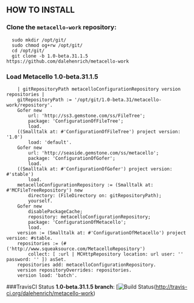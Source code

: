## HOW TO INSTALL

### Clone the `metacello-work` repository:
```shell
  sudo mkdir /opt/git/
  sudo chmod og+rw /opt/git/
  cd /opt/git/
  git clone -b 1.0-beta.31.1.5 https://github.com/dalehenrich/metacello-work
```

### Load Metacello 1.0-beta.31.1.5
```Smalltalk
    | gitRepositoryPath metacelloConfigurationRepository version repositories |
    gitRepositoryPath := '/opt/git/1.0-beta.31/metacello-work/repository'.
    Gofer new
        url: 'http://ss3.gemstone.com/ss/FileTree';
        package: 'ConfigurationOfFileTree';
        load.
    ((Smalltalk at: #'ConfigurationOfFileTree') project version: '1.0')
        load: 'default'.
    Gofer new
        url: 'http://seaside.gemstone.com/ss/metacello';
        package: 'ConfigurationOfGofer';
        load.
    ((Smalltalk at: #'ConfigurationOfGofer') project version: #'stable')
        load.
    metacelloConfigurationRepository := (Smalltalk at: #'MCFileTreeRepository') new
        directory: (FileDirectory on: gitRepositoryPath);
        yourself.
    Gofer new
        disablePackageCache;
        repository: metacelloConfigurationRepository;
        package: 'ConfigurationOfMetacello';
        load.
    version := (Smalltalk at: #'ConfigurationOfMetacello') project version: #stable.
    repositories := (#('http://www.squeaksource.com/MetacelloRepository')
        collect: [ :url | MCHttpRepository location: url user: '' password: '' ]) asSet.
    repositories add: metacelloConfigurationRepository.
    version repositoryOverrides: repositories.
    version load: 'batch'.
```

###TravisCI Status
**1.0-beta.31.1.5 branch**: [![Build Status](https://secure.travis-ci.org/dalehenrich/metacello-work.png?branch=1.0-beta.31.1.5)(http://travis-ci.org/dalehenrich/metacello-work)

